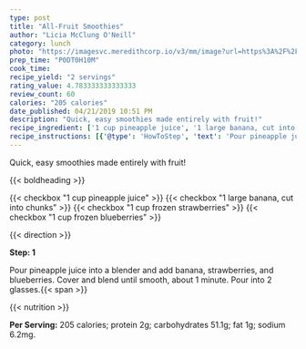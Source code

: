 ```yaml
---
type: post
title: "All-Fruit Smoothies"
author: "Licia McClung O'Neill"
category: lunch
photo: "https://imagesvc.meredithcorp.io/v3/mm/image?url=https%3A%2F%2Fimages.media-allrecipes.com%2Fuserphotos%2F1115731.jpg"
prep_time: "P0DT0H10M"
cook_time: 
recipe_yield: "2 servings"
rating_value: 4.783333333333333
review_count: 60
calories: "205 calories"
date_published: 04/21/2019 10:51 PM
description: "Quick, easy smoothies made entirely with fruit!"
recipe_ingredient: ['1 cup pineapple juice', '1 large banana, cut into chunks', '1 cup frozen strawberries', '1 cup frozen blueberries']
recipe_instructions: [{'@type': 'HowToStep', 'text': 'Pour pineapple juice into a blender and add banana, strawberries, and blueberries. Cover and blend until smooth, about 1 minute. Pour into 2 glasses.\n'}]
---
```


Quick, easy smoothies made entirely with fruit! 

{{< boldheading >}}

{{< checkbox "1 cup pineapple juice" >}}
{{< checkbox "1 large banana, cut into chunks" >}}
{{< checkbox "1 cup frozen strawberries" >}}
{{< checkbox "1 cup frozen blueberries" >}}


{{< direction >}}

**Step: 1**

Pour pineapple juice into a blender and add banana, strawberries, and blueberries. Cover and blend until smooth, about 1 minute. Pour into 2 glasses.{{< span >}}

{{< nutrition >}}

**Per Serving:** 205 calories; protein 2g; carbohydrates 51.1g; fat 1g; sodium 6.2mg.